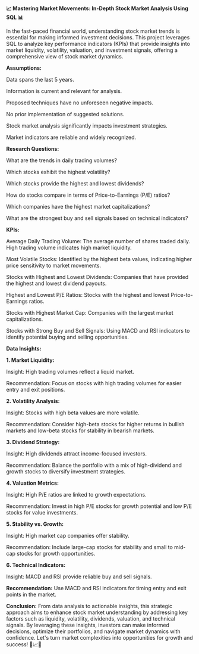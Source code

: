 
**📈 Mastering Market Movements: In-Depth Stock Market Analysis Using SQL 📊**

In the fast-paced financial world, understanding stock market trends is essential for making informed investment decisions. This project leverages SQL to analyze key performance indicators (KPIs) that provide insights into market liquidity, volatility, valuation, and investment signals, offering a comprehensive view of stock market dynamics.

**Assumptions:**

Data spans the last 5 years.

Information is current and relevant for analysis.

Proposed techniques have no unforeseen negative impacts.

No prior implementation of suggested solutions.

Stock market analysis significantly impacts investment strategies.

Market indicators are reliable and widely recognized.

**Research Questions:**

What are the trends in daily trading volumes?

Which stocks exhibit the highest volatility?

Which stocks provide the highest and lowest dividends?

How do stocks compare in terms of Price-to-Earnings (P/E) ratios?

Which companies have the highest market capitalizations?

What are the strongest buy and sell signals based on technical indicators?

**KPIs:**

Average Daily Trading Volume: The average number of shares traded daily. High trading volume indicates high market liquidity.

Most Volatile Stocks: Identified by the highest beta values, indicating higher price sensitivity to market movements.

Stocks with Highest and Lowest Dividends: Companies that have provided the highest and lowest dividend payouts.

Highest and Lowest P/E Ratios: Stocks with the highest and lowest Price-to-Earnings ratios.

Stocks with Highest Market Cap: Companies with the largest market capitalizations.

Stocks with Strong Buy and Sell Signals: Using MACD and RSI indicators to identify potential buying and selling opportunities.

**Data Insights:**

**1. Market Liquidity:**

Insight: High trading volumes reflect a liquid market.

Recommendation: Focus on stocks with high trading volumes for easier entry and exit positions.

**2. Volatility Analysis:**

Insight: Stocks with high beta values are more volatile.

Recommendation: Consider high-beta stocks for higher returns in bullish markets and low-beta stocks for stability in bearish markets.

**3. Dividend Strategy:**

Insight: High dividends attract income-focused investors.

Recommendation: Balance the portfolio with a mix of high-dividend and growth stocks to diversify investment strategies.

**4. Valuation Metrics:**

Insight: High P/E ratios are linked to growth expectations.

Recommendation: Invest in high P/E stocks for growth potential and low P/E stocks for value investments.

**5. Stability vs. Growth:**

Insight: High market cap companies offer stability.

Recommendation: Include large-cap stocks for stability and small to mid-cap stocks for growth opportunities.

**6. Technical Indicators:**

Insight: MACD and RSI provide reliable buy and sell signals.

**Recommendation:** Use MACD and RSI indicators for timing entry and exit points in the market.

**Conclusion:**
From data analysis to actionable insights, this strategic approach aims to enhance stock market understanding by addressing key factors such as liquidity, volatility, dividends, valuation, and technical signals. By leveraging these insights, investors can make informed decisions, optimize their portfolios, and navigate market dynamics with confidence. Let's turn market complexities into opportunities for growth and success! 💼📈✨
